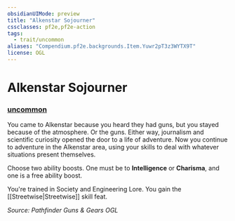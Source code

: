 ```yaml
---
obsidianUIMode: preview
title: "Alkenstar Sojourner"
cssclasses: pf2e,pf2e-action
tags:
  - trait/uncommon
aliases: "Compendium.pf2e.backgrounds.Item.Yuwr2pT3z3WYTX9T"
license: OGL
---
```

# Alkenstar Sojourner

### [uncommon](uncommon "Uncommon Rarity Trait")






You came to Alkenstar because you heard they had guns, but you stayed because of the atmosphere. Or the guns. Either way, journalism and scientific curiosity opened the door to a life of adventure. Now you continue to adventure in the Alkenstar area, using your skills to deal with whatever situations present themselves.

Choose two ability boosts. One must be to **Intelligence** or **Charisma**, and one is a free ability boost.

You're trained in Society and Engineering Lore. You gain the [[Streetwise|Streetwise]] skill feat.

*Source: Pathfinder Guns & Gears*
*OGL*
